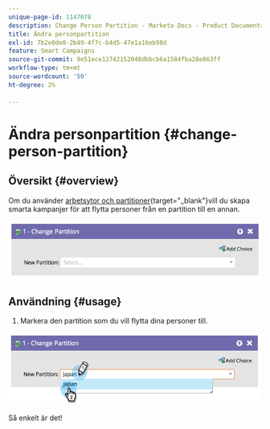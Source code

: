 ```yaml
---
unique-page-id: 1147078
description: Change Person Partition - Marketo Docs - Product Documentation
title: Ändra personpartition
exl-id: 7b2e0de0-2b49-4f7c-b4d5-47e1a16eb98d
feature: Smart Campaigns
source-git-commit: 9e51ece12742152040dbbcb6a1584fba28e863ff
workflow-type: tm+mt
source-wordcount: '50'
ht-degree: 2%

---
```


# Ändra personpartition {#change-person-partition}

## Översikt {#overview}

Om du använder [arbetsytor och partitioner](/help/marketo/product-docs/administration/workspaces-and-person-partitions/understanding-workspaces-and-person-partitions.md){target="_blank"}vill du skapa smarta kampanjer för att flytta personer från en partition till en annan.

![](assets/one-3.png)

## Användning {#usage}

1. Markera den partition som du vill flytta dina personer till.

![](assets/two-3.png)

Så enkelt är det!
